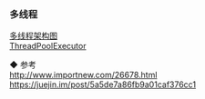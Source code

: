 ### 多线程  

[多线程架构图](ImageFiles/MT_001.png)  
[ThreadPoolExecutor](ThreadPoolExecutor/ThreadPoolExecutor.md)  

◆ 参考  
http://www.importnew.com/26678.html  
https://juejin.im/post/5a5de7a86fb9a01caf376cc1  
